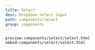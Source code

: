 ```yaml
---
title: Select
desc: Dropdown select input
path: components/select
group: components
---
```


`preview:components/select/select.html`
`embed:components/select/select.html`
